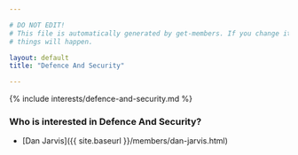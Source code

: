```yaml
---

# DO NOT EDIT!
# This file is automatically generated by get-members. If you change it, bad
# things will happen.

layout: default
title: "Defence And Security"

---
```


{% include interests/defence-and-security.md %}

### Who is interested in Defence And Security?


* [Dan Jarvis]({{ site.baseurl }}/members/dan-jarvis.html)
